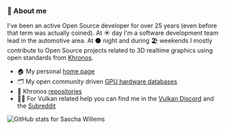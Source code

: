 ### 💬 About me 

I've been an active Open Source developer for over 25 years (even before that term was actually coined). At ☀️ day I'm a software development team lead in the automotive area. At 🌑 night and during 🏖️ weekends I mostly contribute to Open Source projects related to 3D realtime graphics using open standards from [Khronos](https://www.khronos.org).

- 🏠 My personal <a href="https://www.saschawillems.de" >home page</a>
- 🗂️ My open community driven <a href="https://www.gpuinfo.org/">GPU hardware databases</a>
- 🔭 Khronos <a href="https://github.com/KhronosGroup">repositories</a>
- 👋🏻 For Vulkan related help you can find me in the <a href="https://discord.gg/vulkan">Vulkan Discord</a> and the <a href="https://reddit.com/r/vulkan">Subreddit</a>

<img src="https://github-readme-stats.vercel.app/api?username=saschawillems&show_icons=true&theme=dark&include_all_commits=true" alt=" GitHub stats for Sascha Willems"/>